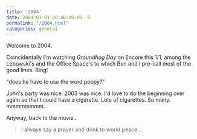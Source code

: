 ```yaml
---
title: '2004'
date: 2004-01-01 20:46:00.00 -8
permalink: "/2004.html"
categories: general
---
```

Welcome to 2004.

Coincidentally I'm watching _Groundhog Day_ on Encore this 1/1, among the Lebowski's and the Office Space's to which Ben and I pre-call most of the good lines. Bing!

"does he have to use the word poopy?"

John's party was nice. 2003 was nice. I'd love to do the beginning over again so that I could have a cigarette. Lots of cigarettes. So many. mmmmmmmm.

Anyway, back to the movie..

> I always say a prayer and drink to world peace…
